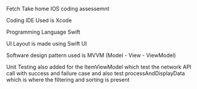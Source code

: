 Fetch Take home IOS coding assessemnt

Coding IDE Used is Xcode

Programming Language Swift 

UI Layout is made using Swift UI 

Software design pattern used is MVVM (Model - View - ViewModel)

Unit Testing also added for the ItemViewModel which test the network API call with success and failure case and also test processAndDisplayData which is where the filtering and sorting is present
